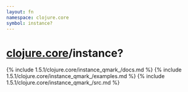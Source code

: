 ```yaml
---
layout: fn
namespace: clojure.core
symbol: instance?
---
```


# [clojure.core](../)/instance?

{% include 1.5.1/clojure.core/instance_qmark_/docs.md %}
{% include 1.5.1/clojure.core/instance_qmark_/examples.md %}
{% include 1.5.1/clojure.core/instance_qmark_/src.md %}

